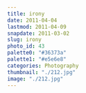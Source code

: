 ```yaml
---
title: irony
date: 2011-04-04
lastmod: 2011-04-09
snapdate: 2011-03-02
slug: irony
photo_id: 43
palette0: "#36373a"
palette1: "#e5e6e8"
categories: Photography
thumbnail: "./212.jpg"
image: "./212.jpg"
---
```

